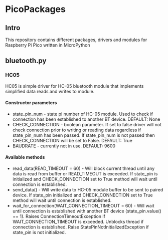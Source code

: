 # PicoPackages
## Intro
This repository contains different packages, drivers and modules for Raspberry Pi Pico written in MicroPython

## bluetooth.py
### HC05
HC05 is simple driver for HC-05 bluetooth module that implements simplified data reads and writes to module.
#### Constructor parameters
- state_pin_num - state pi number of HC-05 module. Used to check if connection has been established to another BT device. DEFAULT: None
- CHECK_CONNECTION - boolean parameter. If set to false driver will not check connection prior to writing or reading data regardless if state_pin_num has been passed. If state_pin_num is not passed then CHECK_CONNECTION will be set to False. DEFAULT: True
- BAUDRATE - currently not in use. DEFAULT: 9600
#### Available methods
- read_data(READ_TIMEOUT = 60) - Will block current thread until any data is read from buffer or READ_TIMEOUT is exceeded. If state_pin is initialized and CHECK_CONNECTION set to True method will wait until connection is established.
- send_data() - Will write data to HC-05 module buffer to be sent to paired device. If state_pin initialized and CHECK_CONNECTION set to True method will wait until connection is established.
- wait_for_connection(WAIT_CONNECTION_TIMEOUT = 60) - Will wait until connection is established with another BT device (state_pin.value() == 1). Raises ConnectionTimeoutException if WAIT_CONNECTION_TIMEOUT is exceeded. Unblocks thread if connection is established. Raise StatePinNotInitializedException if state_pin is not initialized.